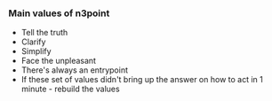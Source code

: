 ### Main values of n3point
- Tell the truth
- Clarify
- Simplify
- Face the unpleasant
- There's always an entrypoint
- If these set of values didn't bring up the answer on how to act in 1 minute - rebuild the values
